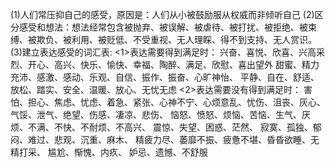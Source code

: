   (1)人们常压抑自己的感受，原因是：人们从小被鼓励服从权威而非倾听自己
  (2)区分感受和想法：想法经常包含被抛弃、被误解、被虐待、被打扰、被拒绝、被束缚、被欺负、被利用、被贬低、不受重视、无人理睬、得不到支持、无人赏识。
  (3)建立表达感受的词汇表: 
    <1>表达需要得到满足时：
      兴奋、喜悦、欣喜、兴高采烈、开心、高兴、快乐、愉快、幸福、陶醉、满足、欣慰、喜出望外
      甜蜜、精力充沛、感激、感动、乐观、自信、振作、振奋、心旷神怡、
      平静、自在、舒适、放松、踏实、安全、温暖、放心、无忧无虑
    <2>表达需要没有得到满足时：
       害怕、担心、焦虑、忧虑、着急、紧张、心神不宁、心烦意乱、忧伤、沮丧、灰心、气馁、泄气、绝望、伤感、凄凉、悲伤、
       恼怒、愤怒、烦恼、苦恼、生气、厌烦、不满、不快、不耐烦、不高兴、
       震惊、失望、困惑、茫然、
       寂寞、孤独、郁闷、难过、悲观、沉重、麻木、
       精疲力尽、萎靡不振、疲惫不堪、昏昏欲睡、无精打采、
       尴尬、惭愧、内疚、
       妒忌、遗憾、不舒服